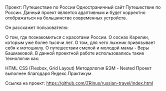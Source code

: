 Проект: Путешествие по России
Одностраничный сайт Путешествие по России. Данный проект является адаптивным и будет корректно отображаться на большинстве современных устройств.

Он расскажет пользователю:

О том, где познакомиться с красотами России.
О соснах Карелии, которым уже более тысячи лет.
О том, для чего лыжник привязывает себя к мотоциклу.
О путешествии смелой и молодой мамы - Веры Башмаковой.
В данной проектной работе использовались такие технологии как:

HTML
CSS (Flexbox, Grid Layout)
Методология БЭМ - Nested
Проект выполнен благодаря Яндекс.Практикум

Ссылка на проект: https://github.com/ZRinus/russian-travel/index.html
